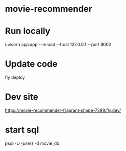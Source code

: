 # movie-recommender

# Run locally
uvicorn app:app --reload --host 127.0.0.1 --port 8000
<!-- fastapi dev app.py -->


# Update code
fly deploy


# Dev site
https://movie-recommender-fragrant-shape-7289.fly.dev/


# start sql
psql -U {user} -d movie_db


